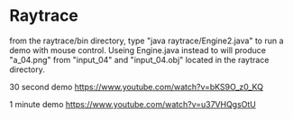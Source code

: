 # Raytrace

from the raytrace/bin directory, type "java raytrace/Engine2.java" to run a demo with mouse control. Useing Engine.java instead to will produce "a_04.png" from "input_04" and "input_04.obj" located in the raytrace directory.

30 second demo https://www.youtube.com/watch?v=bKS9O_z0_KQ

1 minute demo https://www.youtube.com/watch?v=u37VHQgsOtU
